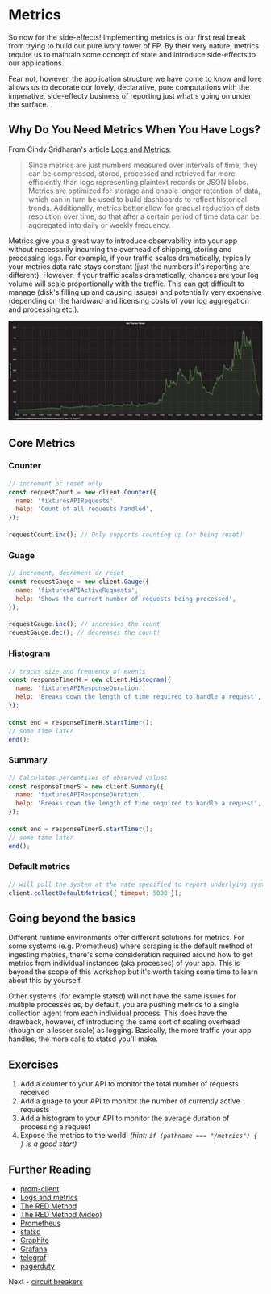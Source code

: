 # Metrics

So now for the side-effects! Implementing metrics is our first real break from trying to build our pure ivory tower of FP. By their very nature, metrics require us to maintain some concept of state and introduce side-effects to our applications.

Fear not, however, the application structure we have come to know and love allows us to decorate our lovely, declarative, pure computations with the imperative, side-effecty business of reporting just what's going on under the surface. 

## Why Do You Need Metrics When You Have Logs?

From Cindy Sridharan's article [Logs and Metrics](https://medium.com/@copyconstruct/logs-and-metrics-6d34d3026e38):

> Since metrics are just numbers measured over intervals of time, they can be compressed, stored, processed and retrieved far more efficiently than logs representing plaintext records or JSON blobs. Metrics are optimized for storage and enable longer retention of data, which can in turn be used to build dashboards to reflect historical trends. Additionally, metrics better allow for gradual reduction of data resolution over time, so that after a certain period of time data can be aggregated into daily or weekly frequency.

Metrics give you a great way to introduce observability into your app without necessarily incurring the overhead of shipping, storing and processing logs. For example, if your traffic scales dramatically, typically your metrics data rate stays constant (just the numbers it's reporting are different). However, if your traffic scales dramatically, chances are your log volume will scale proportionally with the traffic. This can get difficult to manage (disk's filling up and causing issues) and potentially very expensive (depending on the hardward and licensing costs of your log aggregation and processing etc.).

![Example of metrics](./diagrams/requests-per-second.png)

## Core Metrics

### Counter

```JavaScript
// increment or reset only
const requestCount = new client.Counter({
  name: 'fixturesAPIRequests',
  help: 'Count of all requests handled',
});

requestCount.inc(); // Only supports counting up (or being reset)
```


### Guage

```JavaScript
// increment, decrement or reset
const requestGauge = new client.Gauge({
  name: 'fixturesAPIActiveRequests',
  help: 'Shows the current number of requests being processed',
});

requestGauge.inc(); // increases the count
reuestGauge.dec(); // decreases the count!
```

### Histogram

```JavaScript
// tracks size and frequency of events
const responseTimerH = new client.Histogram({
  name: 'fixturesAPIResponseDuration',
  help: 'Breaks down the length of time required to handle a request',
});

const end = responseTimerH.startTimer();
// some time later
end();
```

### Summary

```JavaScript
// Calculates percentiles of observed values
const responseTimerS = new client.Summary({
  name: 'fixturesAPIResponseDuration',
  help: 'Breaks down the length of time required to handle a request',
});

const end = responseTimerS.startTimer();
// some time later
end();
```

### Default metrics

```JavaScript
// will poll the system at the rate specified to report underlying system metrics
client.collectDefaultMetrics({ timeout: 5000 });
```

## Going beyond the basics

Different runtime environments offer different solutions for metrics. For some systems (e.g. Prometheus) where scraping is the default method of ingesting metrics, there's some consideration required around how to get metrics from individual instances (aka processes) of your app. This is beyond the scope of this workshop but it's worth taking some time to learn about this by yourself.

Other systems (for example statsd) will not have the same issues for multiple processes as, by default, you are pushing metrics to a single collection agent from each individual process. This does have the drawback, however, of introducing the same sort of scaling overhead (though on a lesser scale) as logging. Basically, the more traffic your app handles, the more calls to statsd you'll make.

## Exercises

1. Add a counter to your API to monitor the total number of requests received
1. Add a guage to your API to monitor the number of currently active requests
1. Add a histogram to your API to monitor the average duration of processing a request
1. Expose the metrics to the world! *(hint: `if (pathname === "/metrics") { }` is a good start)*

## Further Reading

* [prom-client](https://www.npmjs.com/package/prom-client)
* [Logs and metrics](https://medium.com/@copyconstruct/logs-and-metrics-6d34d3026e38)
* [The RED Method](https://thenewstack.io/monitoring-microservices-red-method/)
* [The RED Method (video)](https://www.youtube.com/watch?v=TJLpYXbnfQ4)
* [Prometheus](https://prometheus.io/)
* [statsd](https://github.com/etsy/statsd)
* [Graphite](https://graphiteapp.org/)
* [Grafana](https://grafana.com/)
* [telegraf](https://www.influxdata.com/time-series-platform/telegraf/)
* [pagerduty](https://www.pagerduty.com/)
 
Next - [circuit breakers](./circuit-breaker.md)